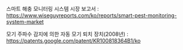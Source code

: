 스마트 해충 모니터링 시스템 시장 보고서 : https://www.wiseguyreports.com/ko/reports/smart-pest-monitoring-system-market

모기 주파수 감지에 의한 자동 모기 퇴치 장치(2008년) : https://patents.google.com/patent/KR100818364B1/ko
